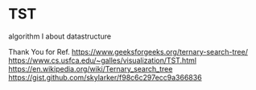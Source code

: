 # TST
algorithm I about datastructure 

Thank You for Ref.
https://www.geeksforgeeks.org/ternary-search-tree/
https://www.cs.usfca.edu/~galles/visualization/TST.html
https://en.wikipedia.org/wiki/Ternary_search_tree
https://gist.github.com/skylarker/f98c6c297ecc9a366836
